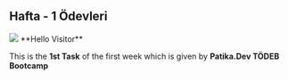 ## Hafta - 1 Ödevleri
<img src="https://i.pinimg.com/originals/32/a2/ce/32a2cedb577aaabcb2d58535fddf4cfb.gif"/>
**Hello Visitor**

This is the **1st Task** of the first week which is given by **Patika.Dev TÖDEB Bootcamp**
